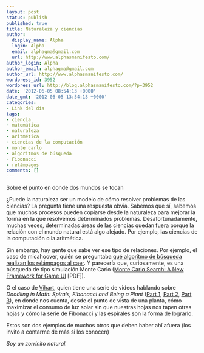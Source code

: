 ```yaml
---
layout: post
status: publish
published: true
title: Naturaleza y ciencias
author:
  display_name: Alpha
  login: Alpha
  email: alphagma@gmail.com
  url: http://www.alphasmanifesto.com/
author_login: Alpha
author_email: alphagma@gmail.com
author_url: http://www.alphasmanifesto.com/
wordpress_id: 3952
wordpress_url: http://blog.alphasmanifesto.com/?p=3952
date: '2012-06-05 08:54:13 +0000'
date_gmt: '2012-06-05 13:54:13 +0000'
categories:
- Link del día
tags:
- ciencia
- matemática
- naturaleza
- aritmética
- ciencias de la computación
- monte carlo
- algoritmos de búsqueda
- Fibonacci
- relámpagos
comments: []
---
```

Sobre el punto en donde dos mundos se tocan


 ¿Puede la naturaleza ser un modelo de cómo resolver problemas de las ciencias? La pregunta tiene una respuesta obvia. Sabemos que sí, sabemos que muchos procesos pueden copiarse desde la naturaleza para mejorar la forma en la que resolvemos determinados problemas. Desafortunadamente, muchas veces, determinadas áreas de las ciencias quedan fuera porque la relación con el mundo natural está algo alejado. Por ejemplo, las ciencias de la computación o la aritmética.

Sin embargo, hay gente que sabe ver ese tipo de relaciones. Por ejemplo, el caso de micahoover, quién se preguntaba <a href="http://physics.stackexchange.com/questions/28311/can-lightning-be-used-to-solve-np-complete-problems">qué algoritmo de búsqueda realizan los relámpagos al caer</a>. Y parecería que, curiosamente, es una búsqueda de tipo simulación Monte Carlo (<a href="http://www.aaai.org/Papers/AIIDE/2008/AIIDE08-036.pdf">Monte Carlo Search: A New Framework for Game UI</a> [PDF]).

O el caso de <a href="http://www.youtube.com/user/Vihart">Vihart</a>, quien tiene una serie de videos hablando sobre _Doodling in Math: Spirals, Fibonacci and Being a Plant_ (<a href="http://www.youtube.com/watch?v=ahXIMUkSXX0">Part 1</a>, <a href="http://www.youtube.com/watch?v=lOIP_Z_-0Hs">Part 2</a>, <a href="http://www.youtube.com/watch?v=14-NdQwKz9w">Part 3</a>), en donde nos cuenta, desde el punto de vista de una planta, cómo maximizar el consumo de luz solar sin que nuestras hojas nos tapen otras hojas y cómo la serie de Fibonacci y las espirales son la forma de lograrlo.

Estos son dos ejemplos de muchos otros que deben haber ahí afuera (los invito a contarme de más si los conocen)

_Soy un zorrinito natural._
